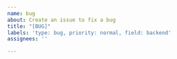 ```yaml
---
name: bug 
about: Create an issue to fix a bug
title: "[BUG]"
labels: 'type: bug, priority: normal, field: backend'
assignees: ''

---
```

